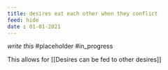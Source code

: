 ```yaml
---
title: desires eat each other when they conflict
feed: hide
date : 01-01-2021
---
```

*write this*
#placeholder #in_progress


This allows for [[Desires can be fed to other desires]]
